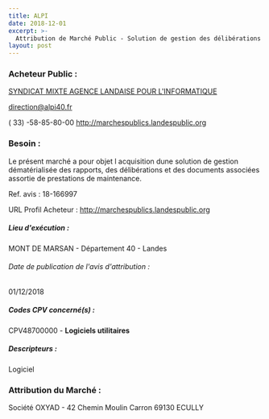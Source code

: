 ```yaml
---
title: ALPI
date: 2018-12-01
excerpt: >-
  Attribution de Marché Public - Solution de gestion des délibérations
layout: post
---
```


### Acheteur Public : 
<a href="/acheteur-33/siren-254003304"> SYNDICAT MIXTE AGENCE LANDAISE POUR L'INFORMATIQUE</a><br/>



direction@alpi40.fr

( 33) -58-85-80-00
http://marchespublics.landespublic.org
### Besoin :

Le présent marché a pour objet l acquisition dune solution de gestion dématérialisée des rapports, des délibérations et des documents associées assortie de prestations de maintenance.

Ref. avis : 18-166997

URL Profil Acheteur : http://marchespublics.landespublic.org

##### Lieu d'exécution :

MONT DE MARSAN - Département 40 - Landes

###### Date de publication de l'avis d'attribution : 
01/12/2018

##### Codes CPV concerné(s) :
CPV48700000 - **Logiciels utilitaires** <br/>

##### Descripteurs :
Logiciel <br/>

### Attribution du Marché :
Société OXYAD - 42 Chemin Moulin Carron 69130 ECULLY <br/>
